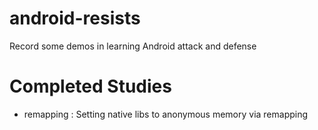 # android-resists
Record some demos in learning Android attack and defense


# Completed Studies
* remapping : Setting native libs to anonymous memory via remapping